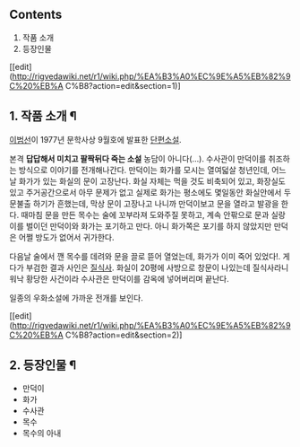 ## Contents

    

1. 작품 소개 
2. 등장인물 

[[edit](http://rigvedawiki.net/r1/wiki.php/%EA%B3%A0%EC%9E%A5%EB%82%9C%20%EB%A
C%B8?action=edit&section=1)]

## 1. 작품 소개 ¶

[이범선](%EC%9D%B4%EB%B2%94%EC%84%A0.md)이 1977년 문학사상 9월호에 발표한
[단편소설](%EB%8B%A8%ED%8E%B8%EC%86%8C%EC%84%A4.md).

  

본격 **답답해서 미치고 팔짝뒤다 죽는 소설** 농담이 아니다(…). 수사관이 만덕이를 취조하는 방식으로 이야기를 전개해나간다. 만덕이는
화가를 모시는 열여덟살 청년인데, 어느 날 화가가 있는 화실의 문이 고장난다. 화실 자체는 먹을 것도 비축되어 있고, 화장실도 있고
주거공간으로서 아무 문제가 없고 실제로 화가는 평소에도 몇일동안 화실안에서 두문불출 하기가 흔했는데, 막상 문이 고장나고 나니까 만덕이보고
문을 열라고 발광을 한다. 때마침 문을 만든 목수는 술에 꼬부라져 도와주질 못하고, 계속 안팎으로 문과 실랑이를 벌이던 만덕이와 화가는
포기하고 만다. 아니 화가쪽은 포기를 하지 않았지만 만덕은 어쩔 방도가 없어서 귀가한다.

  

다음날 술에서 깬 목수를 데려와 문을 끌로 뜯어 열었는데, 화가가 이미 죽어 있었다!. 게다가 부검한 결과 사인은
[질식사](%EC%A7%88%EC%8B%9D.md). 화실이 20평에 사방으로 창문이 나있는데 질식사라니 워낙 황당한 사건이라 수사관은
만덕이를 감옥에 넣어버리며 끝난다.

  

일종의 우화소설에 가까운 전개를 보인다.

  

[[edit](http://rigvedawiki.net/r1/wiki.php/%EA%B3%A0%EC%9E%A5%EB%82%9C%20%EB%A
C%B8?action=edit&section=2)]

## 2. 등장인물 ¶

  * 만덕이 
  * 화가 
  * 수사관
  * 목수
  * 목수의 아내

